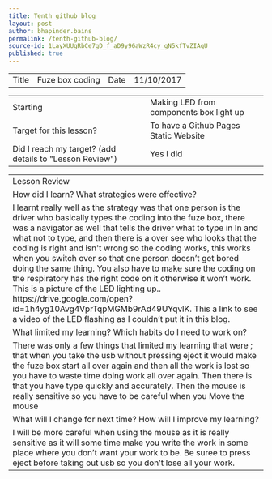 ```yaml
---
title: Tenth github blog
layout: post
author: bhapinder.bains
permalink: /tenth-github-blog/
source-id: 1LayXUUgRbCe7gD_f_aD9y96aWzR4cy_gN5kfTvZIAqU
published: true
---
```

<table>
  <tr>
    <td>Title</td>
    <td>Fuze box coding</td>
    <td>Date</td>
    <td>11/10/2017</td>
  </tr>
</table>


<table>
  <tr>
    <td>Starting </td>
    <td>Making LED from components box light up </td>
  </tr>
  <tr>
    <td>Target for this lesson?</td>
    <td>To have a Github Pages Static Website</td>
  </tr>
  <tr>
    <td>Did I reach my target? 
(add details to "Lesson Review")</td>
    <td> Yes I did </td>
  </tr>
</table>


<table>
  <tr>
    <td>Lesson Review</td>
  </tr>
  <tr>
    <td>How did I learn? What strategies were effective? </td>
  </tr>
  <tr>
    <td>I learnt really well as the strategy was that one person is the driver who basically types the coding into the fuze box, there was a navigator as well that tells the driver what to type in 
In and what not to type, and then there is a over see who looks that the coding is right and isn't wrong so the coding works, this works when you switch over so that one person doesn’t get bored doing the same thing. You also have to make sure the coding on the respiratory has the right code on it otherwise it won’t work. This is a picture of the LED lighting up.. https://drive.google.com/open?id=1h4yg10Avg4VprTqpMGMb9rAd49UYqvlK. This a link to see a video of the LED flashing as I couldn’t put it in this blog. </td>
  </tr>
  <tr>
    <td>What limited my learning? Which habits do I need to work on? </td>
  </tr>
  <tr>
    <td>There was only a few things that limited my learning that were ; that when you take the usb without pressing eject it would make the fuze box start all over again and then all the work is lost so you have to waste time doing work all over again. Then there is that you have type quickly and accurately. Then the mouse is really sensitive so you have to be careful when you 
Move the mouse </td>
  </tr>
  <tr>
    <td>What will I change for next time? How will I improve my learning?</td>
  </tr>
  <tr>
    <td>I will be more careful when using the mouse as it is really sensitive as it will some time make you write the work in some place where you don’t want your work to be. Be suree to press eject before taking out usb so you don’t lose all your work. </td>
  </tr>
</table>


